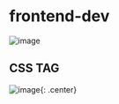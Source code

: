 # frontend-dev


![image](https://user-images.githubusercontent.com/53455867/78132753-431adf00-7458-11ea-875c-706e8772c21a.png)


## CSS TAG
![image](https://user-images.githubusercontent.com/53455867/78134740-8f1b5300-745b-11ea-9f03-581f10e1fc7f.png){: .center}
